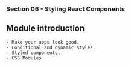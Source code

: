 ### Section 06 - Styling React Components
## Module introduction
    - Make your apps look good.
    - Conditional and dynamic styles.
    - Styled components.
    - CSS Modules